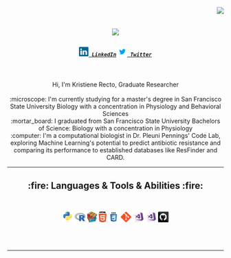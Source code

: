 <img align="right" src="https://visitor-badge.laobi.icu/badge?page_id=zumrudu-anka.zumrudu-anka">
<h1 align="center">
  <a href="https://git.io/typing-svg">
    <img src="https://readme-typing-svg.herokuapp.com/?lines=Hello,+There!+👋;I+am+Kristiene+Recto....;Nice+to+meet+you!&center=true&size=30">
  </a>
</h1>
<h5 align="center">
  <code><a href="https://www.linkedin.com/in/kristiene-recto" title="LinkedIn Profile"><img width="22" src="linkedin.svg"> LinkedIn</a></code>
  <code><a href="https://www.twitter.com/rKristiene" title="Twitter Profile"><img width="22" src="twi.png"> Twitter</a></code>
</h5>
<br>
<p align="center">
  Hi, I'm Kristiene Recto, Graduate Researcher
  <br>
  <br>
  :microscope: I'm currently studying for a master's degree in San Francisco State University Biology with a concentration in Physiology and Behavioral Sciences
  <br>
  :mortar_board: I graduated from San Francisco State University Bachelors of Science: Biology with a concentration in Physiology
  <br>
  :computer: I'm a computational biologist in Dr. Pleuni Pennings' Code Lab, exploring Machine Learning's potential to predict antibiotic resistance and comparing its performance to established databases like ResFinder and CARD.
  <br>
<!--   :books: I’m currently learning how to build E-Commerce Website with Django -->
<!--   :mailbox: How to reach me: <a href="mailto: krecto@mail.sfsu.edu"></a> -->
</p>
<hr>
<h2 align="center">:fire: Languages & Tools & Abilities :fire:</h2>
<br>
<p align="center">
  <code><img title="Python" height="25" src="python-original.svg"></code>
  <code><img title="R" height="25" src="R.jpeg"></code>
  <code><img title="Problem Solving" height="25" src="problemSolving.png"></code>
  <code><img title="HTML5" height="25" src="html5.svg"></code>
  <code><img title="CSS" height="25" src="css.svg"></code>
  <code><img title="Git" height="25" src="git-original.svg"></code>
  <code><img title="Visual Studio Code" height="25" src="visualstudio.png"></code>
  <code><img title="Microsoft Visual Studio" height="25" src="visualstudio.png"></code>
  <code><img title="GitHub" height="25" src="github.svg"></code>
</p>
<br>
  <br>
<hr>
<br>
</h4>
